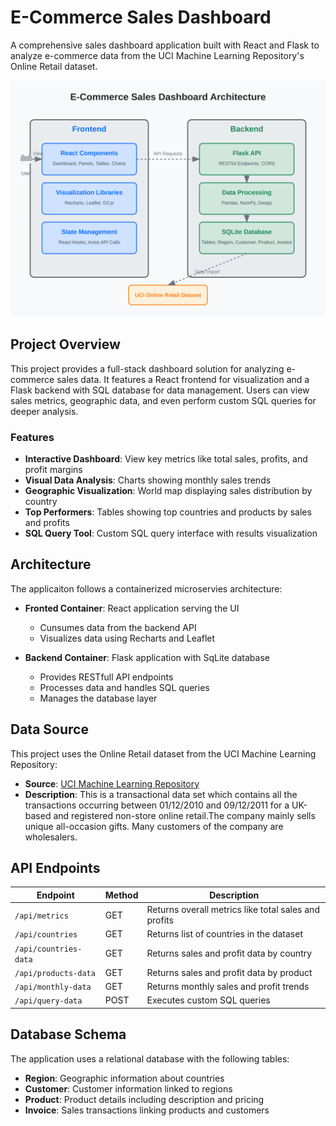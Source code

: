 # E-Commerce Sales Dashboard

A comprehensive sales dashboard application built with React and Flask to analyze e-commerce data from the UCI Machine Learning Repository's Online Retail dataset.

![Architecture](./src/application-architecture.svg)

## Project Overview

This project provides a full-stack dashboard solution for analyzing e-commerce sales data. It features a React frontend for visualization and a Flask backend with SQL database for data management. Users can view sales metrics, geographic data, and even perform custom SQL queries for deeper analysis.

### Features

- **Interactive Dashboard**: View key metrics like total sales, profits, and profit margins
- **Visual Data Analysis**: Charts showing monthly sales trends
- **Geographic Visualization**: World map displaying sales distribution by country
- **Top Performers**: Tables showing top countries and products by sales and profits
- **SQL Query Tool**: Custom SQL query interface with results visualization

## Architecture
The applicaiton follows a containerized microservies architecture:

- **Fronted Container**: React application serving the UI
    - Cunsumes data from the backend API
    - Visualizes data using Recharts and Leaflet

- **Backend Container**: Flask application with SqLite database
    - Provides RESTfull API endpoints
    - Processes data and handles SQL queries
    - Manages the database layer

## Data Source

This project uses the Online Retail dataset from the UCI Machine Learning Repository:

- **Source**: [UCI Machine Learning Repository](http://archive.ics.uci.edu/dataset/352/online+retail)
- **Description**: This is a transactional data set which contains all the transactions occurring between 01/12/2010 and 09/12/2011 for a UK-based and registered non-store online retail.The company mainly sells unique all-occasion gifts. Many customers of the company are wholesalers.

## API Endpoints

|Endpoint|Method|Description|
|--------|------|-----------|
| `/api/metrics` | GET | Returns overall metrics like total sales and profits|
| `/api/countries` | GET | Returns list of countries in the dataset|
| `/api/countries-data` | GET | Returns sales and profit data by country|
| `/api/products-data` | GET | Returns sales and profit data by product|
| `/api/monthly-data` | GET | Returns monthly sales and profit trends|
| `/api/query-data` | POST | Executes custom SQL queries|

## Database Schema

The application uses a relational database with the following tables:

- **Region**: Geographic information about countries
- **Customer**: Customer information linked to regions
- **Product**: Product details including description and pricing
- **Invoice**: Sales transactions linking products and customers
